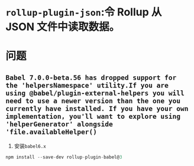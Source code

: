 
# `rollup-plugin-json`:令 Rollup 从 JSON 文件中读取数据。


# 问题
## `Babel 7.0.0-beta.56 has dropped support for the 'helpersNamespace' utility.If you are using @babel/plugin-external-helpers you will need to use a newer version than the one you currently have installed. If you have your own implementation, you'll want to explore using 'helperGenerator' alongside 'file.availableHelper()`
1. 安装`babel6.x`
```js
npm install --save-dev rollup-plugin-babel@3
```
